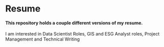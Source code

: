 # Resume
#### This repository holds a couple different versions of my resume. 

I am interested in Data Scientist Roles, GIS and ESG Analyst roles, Project Management and Technical Writing
